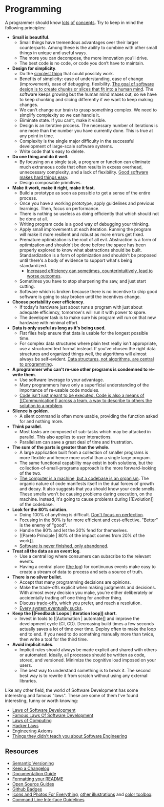 # Programming

A programmer should know [lots](http://programmer.97things.oreilly.com/wiki/index.php/Contributions_Appearing_in_the_Book) [of](http://www.artima.com/weblogs/viewpost.jsp?thread=331531) [concepts](http://programmer.97things.oreilly.com/wiki/index.php/Other_Edited_Contributions). Try to keep in mind the following principles:

- **Small is beautiful**.
	- Small things have tremendous advantages over their larger counterparts. Among these is the ability to combine with other small things in unique and useful ways.
	- The more you can decompose, the more innovation you'll drive.
	- The best code is no code, or code you don’t have to maintain.
- **Design for simplicity**.
	- Do the [simplest thing](https://landing.google.com/sre/book/chapters/simplicity.html) that could possibly work.
	- Benefits of simplicity: ease of understanding, ease of change (improvement), ease of debugging, flexibility. [The goal of software design is to create chunks or slices that fit into a human mind](https://mobile.twitter.com/KentBeck/status/1354418068869398538). The software keeps growing but the human mind maxes out, so we have to keep chunking and slicing differently if we want to keep making changes.
	- We can't change our brain to grasp something complex. We need to simplify complexity so we can handle it.
	- Eliminate state. If you can’t, make it visible.
	- Design is an iterative process. The necessary number of iterations is one more than the number you have currently done. This is true at any point in time.
	- Complexity is the single major difficulty in the successful development of large-scale software systems.
	- Write code that's easy to delete.
- **Do one thing and do it well**.
	- By focusing on a single task, a program or function can eliminate much extraneous code that often results in excess overhead, unnecessary complexity, and a lack of flexibility. [Good software makes hard things easy](https://medium.com/s/story/notes-to-myself-on-software-engineering-c890f16f4e4d).
	- Design composable primitives.
- **Make it work, make it right, make it fast**.
	- Build a prototype as soon as possible to get a sense of the entire process.
	- Once you have a working prototype, apply guidelines and previous learnings. Then, focus on performance.
	- There is nothing so useless as doing efficiently that which should not be done at all.
	- Writing program code is a good way of debugging your thinking.
	- Apply small improvements at each iteration. Running the program will make it more resilient and robust as more errors get fixed.
	- Premature optimization is the root of all evil. Abstraction is a form of optimization and shouldn't be done before the space has been properly explored to know what abstractions should be built. Standardization is a form of optimization and shouldn't be proposed until there's a body of evidence to support what's being standardized.
		- [Increased efficiency can sometimes, counterintuitively, lead to worse outcomes](https://sohl-dickstein.github.io/2022/11/06/strong-Goodhart.html).
	- Sometimes you have to stop sharpening the saw, and just start cutting.
	- Software which is broken because there is no incentive to ship good software is going to stay broken until the incentives change.
- **Choose portability over efficiency**.
	- If today's hardware just about runs a program with just about adequate efficiency, tomorrow's will run it with power to spare.
	- The developer task is to make sure his program will run on that new hardware with minimal effort.
- **Data is only useful as long as it's being used**.
	- Flat files help ensure that data is usable for the longest possible time.
	- For complex data structures where plain text really isn't appropriate, use a structured text format instead. If you've chosen the right data structures and organized things well, the algorithms will almost always be self-evident. [Data structures, not algorithms, are central to programming](https://users.ece.utexas.edu/~adnan/pike.html).
- **A programmer who can't re-use other programs is condemned to re-write them**.
	- Use software leverage to your advantage.
	- Many programmers have only a superficial understanding of the importance of re-usable code modules.
	- [Code isn't just meant to be executed. Code is also a means of [[Communication]] across a team, a way to describe to others the solution to a problem](https://medium.com/s/story/notes-to-myself-on-software-engineering-c890f16f4e4d).
- **Silence is golden**.
	- A silent command is often more usable, providing the function asked for and nothing more.
- **Think parallel**.
	- Most tasks are composed of sub-tasks which may be attacked in parallel. This also applies to user interactions.
	- Parallelism can save a great deal of time and frustration.
- **The sum of the parts is greater than the whole**.
	- A large application built from a collection of smaller programs is more flexible and hence more useful than a single large program.
	- The same functional capability may exist in both solutions, but the collection-of-small-programs approach is the more forward-looking of the two.
	- [The computer is a machine, but a codebase is an organism](https://meltingasphalt.com/a-codebase-is-an-organism/). The organic nature of code manifests itself in the dual forces of growth and decay. It also suggests that you should know your code smells. These smells won't be causing problems during execution, on the machine. Instead, it's going to cause problems during [[Evolution]] of the codebase.
- **Look for the 80% solution**.
	- Doing 100% of anything is difficult. [Don't focus on perfection](https://youtu.be/pYIho556BS8).
	- Focusing in the 80% is far more efficient and cost-effective. "Better" is the enemy of "good".
	- Handle the 80% and let the 20% fend for themselves.
	- [[Pareto Principle | 80% of the impact comes from 20% of the work]].
	- [Software is never finished, only abandoned](https://stackoverflow.blog/2020/02/20/requirements-volatility-is-the-core-problem-of-software-engineering/).
- **Treat all the data as an event log**.
	- Use a central log where consumers can subscribe to the relevant events.
	- Having a central place ([the log](https://engineering.linkedin.com/distributed-systems/log-what-every-software-engineer-should-know-about-real-time-datas-unifying)) for continuous events make easy to create a stream of data to process and sets a source of truth.
- **There is no silver bullet**.
	- Accept that many programming decisions are opinions.
	- Make the trade-offs explicit when making judgments and decisions. With almost every decision you make, you're either deliberately or accidentally trading off one thing for another thing.
	- Discuss [trade-offs](https://twitter.com/kelseyhightower/status/774076482637312001), which you prefer, and reach a resolution.
	- [Every system eventually sucks](https://www.simplethread.com/20-things-ive-learned-in-my-20-years-as-a-software-engineer/).
- **Keep the [[Feedback Loops | iteration loop]] short**.
	- Invest in tools to [[Automation | automate]] and improve the development cycle (CI, CD). Decreasing build times a few seconds actually saves a lot of time over time. Deploy often to make the loop end to end. If you need to do something manually more than twice, then write a tool for the third time.
- **Avoid implicit rules**.
	- Implicit rules should always be made explicit and shared with others or automated. Ideally, all processes should be written as code, stored, and versioned. Minimize the cognitive load imposed on your users.
	- The best way to understand something is to break it. The second best way is to rewrite it from scratch without using any external libraries.

Like any other field, the world of Software Development has some interesting and famous "laws". These are some of them I've found interesting, funny or worth knowing:

- [Laws of Software Development](http://www.globalnerdy.com/2007/07/18/laws-of-software-development/)
- [Famous Laws Of Software Development](https://www.timsommer.be/famous-laws-of-software-development/)
- [Laws of Computing](https://gist.github.com/sorahn/905f67acf00d6f2aa69e74a39de65941)
- [Hacker Laws](https://github.com/dwmkerr/hacker-laws)
- [Engineering Axioms](https://martinrue.com/my-engineering-axioms/)
- [Things they didn't teach you about Software Engineering](https://vadimkravcenko.com/shorts/things-they-didnt-teach-you/)

## Resources

- [Semantic Versioning](https://semver.org/)
- [Keep a Changelog](https://keepachangelog.com/en/1.0.0/)
- [Documentation Guide](https://www.writethedocs.org/guide/#)
- [Formatting your README](https://guides.github.com/features/wikis/#Formatting-a-readme)
- [Open Source Guides](https://opensource.guide/)
- [Github Badges](https://shields.io/)
- [Icons and Photos For Everything](https://thenounproject.com/), [other illustrations](https://github.com/sw-yx/spark-joy#illustrations) and [color toolbox](https://hue.tools/).
- [Command Line Interface Guidelines](https://clig.dev/)
